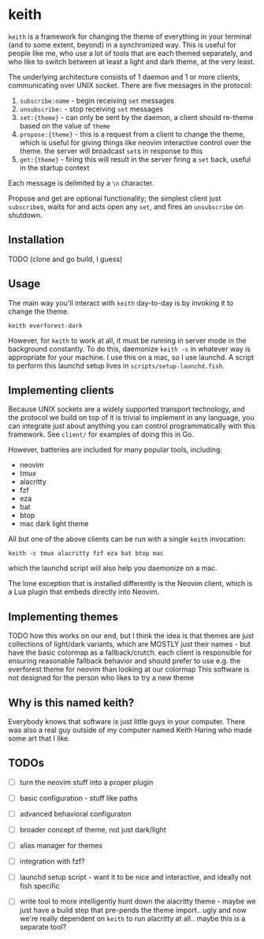 # keith 

`keith` is a framework for changing the theme of everything in your terminal (and
to some extent, beyond) in a synchronized way. This is useful for people like
me, who use a lot of tools that are each themed separately, and who like to
switch between at least a light and dark theme, at the very least. 

The underlying architecture consists of 1 daemon and 1 or more clients,
communicating over UNIX socket. There are five messages in the protocol:
1. `subscribe:name` - begin receiving `set` messages
2. `unsubscribe:` - stop receiving `set` messages
3. `set:{theme}` - can only be sent by the daemon, a client should re-theme
   based on the value of `theme`
4. `propose:{theme}` - this is a request from a client to change the theme,
   which is useful for giving things like neovim interactive control over the
   theme. the server will broadcast `set`s in response to this
5. `get:{theme}` - firing this will result in the server firing a `set` back,
   useful in the startup context

Each message is delimited by a `\n` character.

Propose and get are optional functionality; the simplest client just
`subscribe`s, waits for and acts open any `set`, and fires an `unsubscribe` on
shutdown.

## Installation

TODO (clone and go build, I guess)

## Usage

The main way you'll interact with `keith` day-to-day is by invoking it to
change the theme.
```
keith everforest-dark
```

However, for `keith` to work at all, it must be running in server mode in the
background constantly. To do this, daemonize `keith -s` in whatever way is
appropriate for your machine. I use this on a mac, so I use launchd. A script
to perform this launchd setup lives in `scripts/setup-launchd.fish`.


## Implementing clients

Because UNIX sockets are a widely supported transport technology, and the
protocol we build on top of it is trivial to implement in any language, you can
integrate just about anything you can control programmatically with this
framework. See `client/` for examples of doing this in Go. 

However, batteries are included for many popular tools, including:
- neovim
- tmux
- alacritty
- fzf
- eza
- bat 
- btop
- mac dark light theme

All but one of the above clients can be run with a single `keith` invocation:
```
keith -c tmux alacritty fzf eza bat btop mac
```
which the launchd script will also help you daemonize on a mac.

The lone exception that is installed differently is the Neovim client, which is
a Lua plugin that embeds directly into Neovim.

## Implementing themes

TODO how this works on our end, but I think the idea is that themes are just
collections of light/dark variants, which are MOSTLY just their names - but
have the basic colormap as a fallback/crutch. each client is responsible for
ensuring reasonable fallback behavior and should prefer to use e.g. the
everforest theme for neovim than looking at our colormap This software is not
designed for the person who likes to try a new theme


## Why is this named keith?

Everybody knows that software is just little guys in your computer. There was
also a real guy outside of my computer named Keith Haring who made some art
that I like.

## TODOs
- [ ] turn the neovim stuff into a proper plugin
- [ ] basic configuration - stuff like paths
- [ ] advanced behavioral configuraton
- [ ] broader concept of theme, not just dark/light
- [ ] alias manager for themes
- [ ] integration with fzf?
- [ ] launchd setup script - want it to be nice and interactive, and ideally
  not fish specific
- [ ] write tool to more intelligently hunt down the alacritty theme - maybe we
  just have a build step that pre-pends the theme import.. ugly and now we're
  really dependent on `keith` to run alacritty at all.. maybe this is a
  separate tool?

